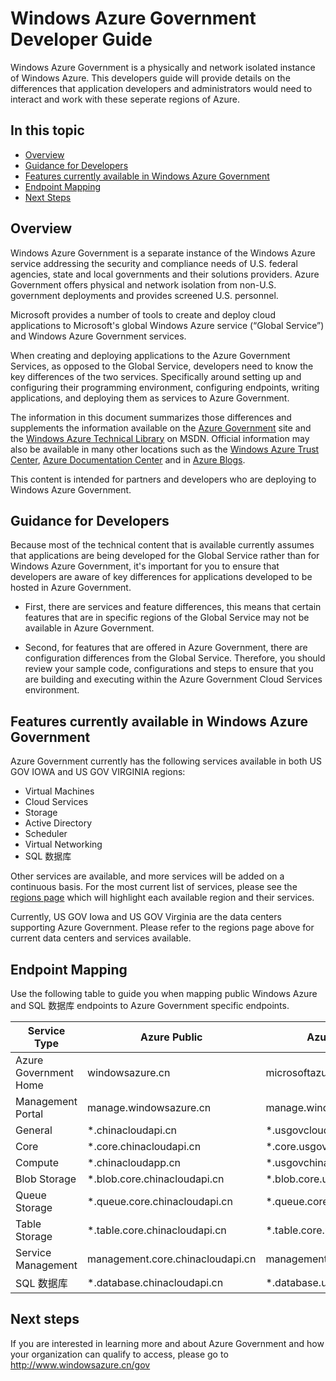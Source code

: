 <properties 
	pageTitle="Azure Government Developers Guide" 
	description="This provides a comparision of features and guidance on developing applications for Azure Government" 
	services="" 
	documentationCenter="" 
	authors="Joharve2" 
	manager="carolz" 
	editor=""/>

<tags 
	ms.service="multiple" 
	ms.date="01/21/2014" 
	wa.date=""/>


#  Windows Azure Government Developer Guide 

<p> Windows Azure Government is a physically and network isolated instance of Windows Azure.  This developers guide will provide details on the differences that application developers and administrators would need to interact and work with these seperate regions of Azure.

<!--Table of contents for topic, the words in brackets must match the heading wording exactly-->


## In this topic


+ [Overview](#Overview)
+ [Guidance for Developers](#Guidance)
+ [Features currently available in Windows Azure Government](#Features)
+ [Endpoint Mapping](#Endpoint)
+ [Next Steps](#next)


## <a name="Overview"></a>Overview

Windows Azure Government is a separate instance of the Windows Azure service addressing the security and compliance needs of U.S. federal agencies, state and local governments and their solutions providers. Azure Government offers physical and network isolation from non-U.S. government deployments and provides screened U.S. personnel. 

Microsoft provides a number of tools to create and deploy cloud applications to Microsoft's global Windows Azure service (“Global Service”) and Windows Azure Government services.

When creating and deploying applications to the Azure Government Services, as opposed to the Global Service, developers need to know the key differences of the two services.  Specifically around setting up and configuring their programming environment, configuring endpoints, writing applications, and deploying them as services to Azure Government.

The information in this document summarizes those differences and supplements the information available on the [Azure Government](http://www.windowsazure.cn/gov "Azure Government") site and the [Windows Azure Technical Library](http://msdn.microsoft.com/cloud-app-development-msdn "MSDN") on MSDN. Official information may also be available in many other locations such as the [Windows Azure Trust Center](http://www.windowsazure.cn/support/trust-center/ "Windows Azure Trust Center"), [Azure Documentation Center](http://www.windowsazure.cn/documentation/) and in [Azure Blogs](http://www.windowsazure.cn/blog/ "Azure Blogs"). 

This content is intended for partners and developers who are deploying to Windows Azure Government.



## <a name="Guidance"></a>Guidance for Developers
Because most of the technical content that is available currently assumes that applications are being developed for the Global Service rather than for Windows Azure Government, it's important for you to ensure that developers are aware of key differences for applications developed to be hosted in Azure Government.

- First, there are services and feature differences, this means that certain features that are in specific regions of the Global Service may not be available in Azure Government.

- Second, for features that are offered in Azure Government, there are configuration differences from the Global Service.  Therefore, you should review your sample code, configurations and steps to ensure that you are building and executing within the Azure Government Cloud Services environment.


## <a name="Features"></a> Features currently available in Windows Azure Government
Azure Government currently has the following services available in both US GOV IOWA and US GOV VIRGINIA regions:

- Virtual Machines
- Cloud Services
- Storage
- Active Directory
- Scheduler
- Virtual Networking
- SQL 数据库

Other services are available, and more services will be added on a continuous basis.  For the most current list of services, please see the [regions page](http://www.windowsazure.cn/regions/#services) which will highlight each available region and their services.  

Currently, US GOV Iowa and US GOV Virginia are the data centers supporting Azure Government.  Please refer to the regions page above for current data centers and services available.

## <a name="Endpoint"></a>Endpoint Mapping

Use the following table to guide you when mapping public Windows Azure and SQL 数据库 endpoints to Azure Government specific endpoints.


Service Type|Azure Public|Azure Government
---|---|---
Azure Government Home|windowsazure.cn|microsoftazure.us
Management Portal|manage.windowsazure.cn|manage.windowsazure.us
General|*.chinacloudapi.cn|*.usgovcloudapi.net
Core|*.core.chinacloudapi.cn|*.core.usgovcloudapi.net
Compute|*.chinacloudapp.cn|*.usgovchinacloudapp.cn
Blob Storage|*.blob.core.chinacloudapi.cn|	*.blob.core.usgovcloudapi.net
Queue Storage|*.queue.core.chinacloudapi.cn|*.queue.core.usgovcloudapi.net
Table Storage|*.table.core.chinacloudapi.cn|*.table.core.usgovcloudapi.net
Service Management|management.core.chinacloudapi.cn|management.core.usgovcloudapi.net
SQL 数据库|*.database.chinacloudapi.cn|*.database.usgovcloudapi.net

## <a name="next"></a>Next steps
If you are interested in learning more and about Azure Government and how your organization can qualify to access, please go to <A href="http://azure.com/gov">http://www.windowsazure.cn/gov</a>

<!--Anchors-->



<!-- Images. -->

[1]: ./media/azure-government-developer-guide/publisherguide.png


<!--Link references-->
[Link 1 to another www.windowsazure.cn documentation topic]: /documentation/articles/virtual-machines-windows-tutorial-classic-portal
[Link 2 to another www.windowsazure.cn documentation topic]: /documentation/articles/web-sites-custom-domain-name
[Link 3 to another www.windowsazure.cn documentation topic]: /documentation/articles/storage-whatis-account
